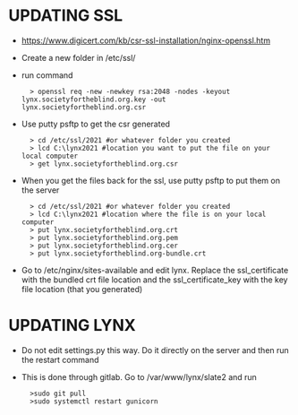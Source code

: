 # UPDATING SSL  
* https://www.digicert.com/kb/csr-ssl-installation/nginx-openssl.htm
* Create a new folder in /etc/ssl/
* run command  

        > openssl req -new -newkey rsa:2048 -nodes -keyout lynx.societyfortheblind.org.key -out lynx.societyfortheblind.org.csr

* Use putty psftp to get the csr generated

        > cd /etc/ssl/2021 #or whatever folder you created
        > lcd C:\lynx2021 #location you want to put the file on your local computer
        > get lynx.societyfortheblind.org.csr
        
* When you get the files back for the ssl, use putty psftp to put them on the server
        
        > cd /etc/ssl/2021 #or whatever folder you created
        > lcd C:\lynx2021 #location where the file is on your local computer
        > put lynx.societyfortheblind.org.crt
        > put lynx.societyfortheblind.org.pem
        > put lynx.societyfortheblind.org.cer
        > put lynx.societyfortheblind.org-bundle.crt
        
* Go to /etc/nginx/sites-available and edit lynx. Replace the ssl_certificate with the bundled crt file location and the ssl_certificate_key with the key file location (that you generated)

# UPDATING LYNX
* Do not edit settings.py this way. Do it directly on the server and then run the restart command
* This is done through gitlab. Go to /var/www/lynx/slate2 and run

        >sudo git pull 
        >sudo systemctl restart gunicorn

